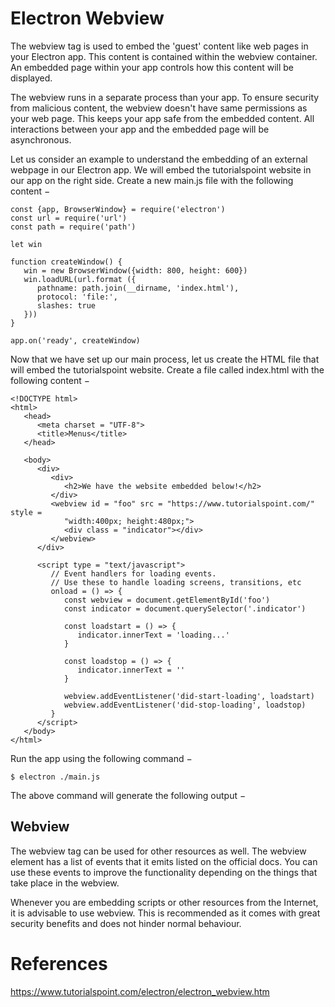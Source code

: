 # Electron Webview

The webview tag is used to embed the 'guest' content like web pages in your Electron app. This content is contained within the webview container. An embedded page within your app controls how this content will be displayed.

The webview runs in a separate process than your app. To ensure security from malicious content, the webview doesn't have same permissions as your web page. This keeps your app safe from the embedded content. All interactions between your app and the embedded page will be asynchronous.

Let us consider an example to understand the embedding of an external webpage in our Electron app. We will embed the tutorialspoint website in our app on the right side. Create a new main.js file with the following content −
```
const {app, BrowserWindow} = require('electron')
const url = require('url')
const path = require('path')

let win

function createWindow() {
   win = new BrowserWindow({width: 800, height: 600})
   win.loadURL(url.format ({
      pathname: path.join(__dirname, 'index.html'),
      protocol: 'file:',
      slashes: true
   }))
}

app.on('ready', createWindow)
```
Now that we have set up our main process, let us create the HTML file that will embed the tutorialspoint website. Create a file called index.html with the following content −
```
<!DOCTYPE html>
<html>
   <head>
      <meta charset = "UTF-8">
      <title>Menus</title>
   </head>

   <body>
      <div>
         <div>
            <h2>We have the website embedded below!</h2>
         </div>
         <webview id = "foo" src = "https://www.tutorialspoint.com/" style =
            "width:400px; height:480px;">
            <div class = "indicator"></div>
         </webview>
      </div>

      <script type = "text/javascript">
         // Event handlers for loading events.
         // Use these to handle loading screens, transitions, etc
         onload = () => {
            const webview = document.getElementById('foo')
            const indicator = document.querySelector('.indicator')

            const loadstart = () => {
               indicator.innerText = 'loading...'
            }

            const loadstop = () => {
               indicator.innerText = ''
            }

            webview.addEventListener('did-start-loading', loadstart)
            webview.addEventListener('did-stop-loading', loadstop)
         }
      </script>
   </body>
</html>
```
Run the app using the following command −
```
$ electron ./main.js
```
The above command will generate the following output −

## Webview
The webview tag can be used for other resources as well. The webview element has a list of events that it emits listed on the official docs. You can use these events to improve the functionality depending on the things that take place in the webview.

Whenever you are embedding scripts or other resources from the Internet, it is advisable to use webview. This is recommended as it comes with great security benefits and does not hinder normal behaviour.

# References
https://www.tutorialspoint.com/electron/electron_webview.htm
